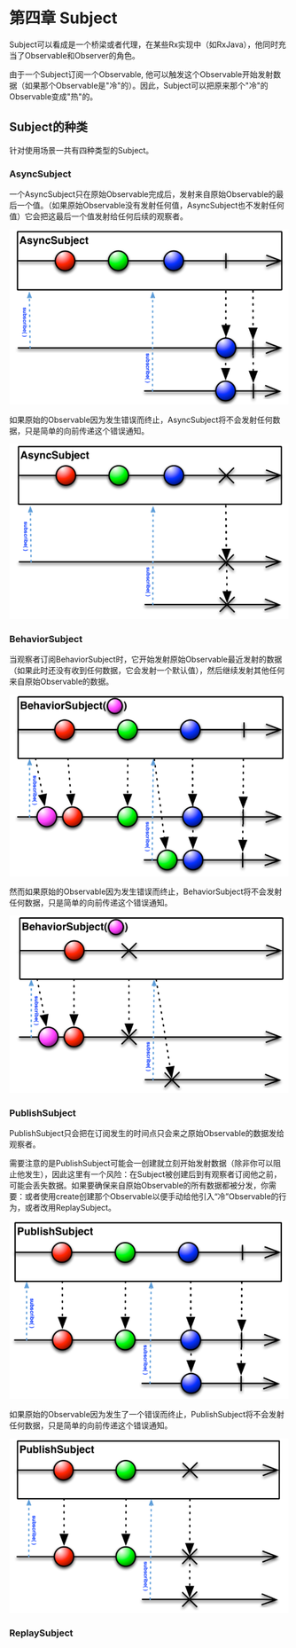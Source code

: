 # 第四章 Subject
 Subject可以看成是一个桥梁或者代理，在某些Rx实现中（如RxJava），他同时充当了Observable和Observer的角色。

 由于一个Subject订阅一个Observable, 他可以触发这个Observable开始发射数据（如果那个Observable是"冷"的）。因此，Subject可以把原来那个"冷"的Observable变成"热"的。

## Subject的种类

 针对使用场景一共有四种类型的Subject。

### AsyncSubject
 
 一个AsyncSubject只在原始Observable完成后，发射来自原始Observable的最后一个值。（如果原始Observable没有发射任何值，AsyncSubject也不发射任何值）它会把这最后一个值发射给任何后续的观察者。

 ![Image](https://github.com/HousqLove/Reader/blob/master/Java/ReactiveX/images/rx-4-1.png)  

 如果原始的Observable因为发生错误而终止，AsyncSubject将不会发射任何数据，只是简单的向前传递这个错误通知。

 ![Image](https://github.com/HousqLove/Reader/blob/master/Java/ReactiveX/images/rx-4-2.png)

### BehaviorSubject

 当观察者订阅BehaviorSubject时，它开始发射原始Observable最近发射的数据（如果此时还没有收到任何数据，它会发射一个默认值），然后继续发射其他任何来自原始Observable的数据。

 ![Image](https://github.com/HousqLove/Reader/blob/master/Java/ReactiveX/images/rx-4-3.png)

 然而如果原始的Observable因为发生错误而终止，BehaviorSubject将不会发射任何数据，只是简单的向前传递这个错误通知。

 ![Image](https://github.com/HousqLove/Reader/blob/master/Java/ReactiveX/images/rx-4-4.png)

### PublishSubject
 
 PublishSubject只会把在订阅发生的时间点只会来之原始Observable的数据发给观察者。

 需要注意的是PublishSubject可能会一创建就立刻开始发射数据（除非你可以阻止他发生），因此这里有一个风险：在Subject被创建后到有观察者订阅他之前，可能会丢失数据。如果要确保来自原始Observable的所有数据都被分发，你需要：或者使用create创建那个Observable以便手动给他引入“冷”Observable的行为，或者改用ReplaySubject。

 ![Image](https://github.com/HousqLove/Reader/blob/master/Java/ReactiveX/images/rx-4-5.png)

 如果原始的Observable因为发生了一个错误而终止，PublishSubject将不会发射任何数据，只是简单的向前传递这个错误通知。

 ![Image](https://github.com/HousqLove/Reader/blob/master/Java/ReactiveX/images/rx-4-6.png)

### ReplaySubject

 